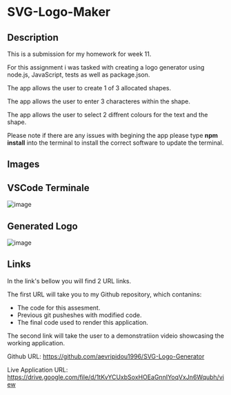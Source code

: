 # SVG-Logo-Maker

## Description

This is a submission for my homework for week 11.

For this assignment i was tasked with creating a logo generator using node.js, JavaScript, tests as well as package.json.

The app allows the user to create 1 of 3 allocated shapes.

The app allows the user to enter 3 characteres within the shape.

The app allows the user to select 2 diffrent colours for the text and the shape.

Please note if there are any issues with begining the app please type **npm install** into the terminal to install the correct software to update the terminal.


## Images 

## VSCode Terminale
![image](https://user-images.githubusercontent.com/114223852/233830768-5a7fabba-431f-4af0-8b7c-c7b5abf3fa92.png)



## Generated Logo
![image](https://user-images.githubusercontent.com/114223852/233830849-b9238489-62f8-4daa-9bd5-d144060eadfd.png)


## Links
In the link's bellow you will find 2 URL links.

The first URL will take you to my Github repository, which contanins:

- The code for this assesment.
- Previous git pusheshes with modified code.
- The final code used to render this application.

The second link will take the user to a demonstratiion videio showcasing the working application.

Github URL: https://github.com/aevripidou1996/SVG-Logo-Generator

Live Application URL: https://drive.google.com/file/d/1tKvYCUxbSoxHOEaGnnIYoqVxJn6Wqubh/view
